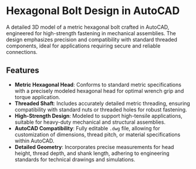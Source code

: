 # Hexagonal Bolt Design in AutoCAD

A detailed 3D model of a metric hexagonal bolt crafted in AutoCAD, engineered for high-strength fastening in mechanical assemblies. The design emphasizes precision and compatibility with standard threaded components, ideal for applications requiring secure and reliable connections.

## Features
- **Metric Hexagonal Head**: Conforms to standard metric specifications with a precisely modeled hexagonal head for optimal wrench grip and torque application.
- **Threaded Shaft**: Includes accurately detailed metric threading, ensuring compatibility with standard nuts or threaded holes for robust fastening.
- **High-Strength Design**: Modeled to support high-tensile applications, suitable for heavy-duty mechanical and structural assemblies.
- **AutoCAD Compatibility**: Fully editable `.dwg` file, allowing for customization of dimensions, thread pitch, or material specifications within AutoCAD.
- **Detailed Geometry**: Incorporates precise measurements for head height, thread depth, and shank length, adhering to engineering standards for technical drawings and simulations.
